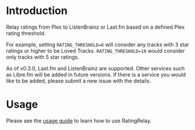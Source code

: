 # Introduction

Relay ratings from Plex to ListenBrainz or Last.fm based on a defined Plex rating threshold.

For example, setting `RATING_THRESHOLD=6` will consider any tracks with 3 star ratings or higher to be Loved Tracks. `RATING_THRESHOLD=10` would consider only tracks with 5 star ratings.

As of v0.3.0, Last.fm and ListenBrainz are supported. Other services such as Libre.fm will be added in future versions. If there is a service you would like to be added, please submit a new issue with the details.

# Usage

Please see the [usage guide](./usage.md) to learn how to use RatingRelay.
